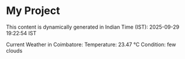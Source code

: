 # My Project

This content is dynamically generated in Indian Time (IST): 2025-09-29 19:22:54 IST


Current Weather in Coimbatore:
Temperature: 23.47 °C
Condition: few clouds
